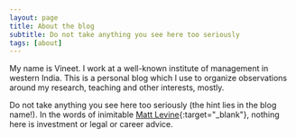 ```yaml
---
layout: page
title: About the blog
subtitle: Do not take anything you see here too seriously
tags: [about]
---
```


My name is Vineet. I work at a well-known institute of management in western
India. This is a personal blog which I use to organize observations around my
research, teaching and other interests, mostly.

Do not take anything you see here too seriously (the hint lies in the blog
name!).  In the words of inimitable [Matt
Levine](https://www.bloomberg.com/opinion/authors/ARbTQlRLRjE/matthew-s-levine){:target="_blank"},
nothing here is investment or legal or career advice.

